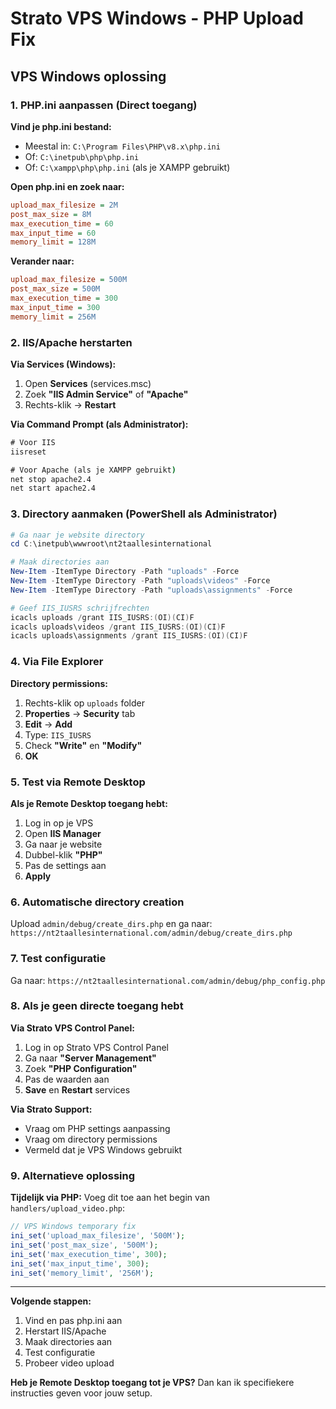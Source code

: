 # Strato VPS Windows - PHP Upload Fix

## VPS Windows oplossing

### 1. PHP.ini aanpassen (Direct toegang)

**Vind je php.ini bestand:**
- Meestal in: `C:\Program Files\PHP\v8.x\php.ini`
- Of: `C:\inetpub\php\php.ini`
- Of: `C:\xampp\php\php.ini` (als je XAMPP gebruikt)

**Open php.ini en zoek naar:**
```ini
upload_max_filesize = 2M
post_max_size = 8M
max_execution_time = 60
max_input_time = 60
memory_limit = 128M
```

**Verander naar:**
```ini
upload_max_filesize = 500M
post_max_size = 500M
max_execution_time = 300
max_input_time = 300
memory_limit = 256M
```

### 2. IIS/Apache herstarten

**Via Services (Windows):**
1. Open **Services** (services.msc)
2. Zoek **"IIS Admin Service"** of **"Apache"**
3. Rechts-klik → **Restart**

**Via Command Prompt (als Administrator):**
```cmd
# Voor IIS
iisreset

# Voor Apache (als je XAMPP gebruikt)
net stop apache2.4
net start apache2.4
```

### 3. Directory aanmaken (PowerShell als Administrator)

```powershell
# Ga naar je website directory
cd C:\inetpub\wwwroot\nt2taallesinternational

# Maak directories aan
New-Item -ItemType Directory -Path "uploads" -Force
New-Item -ItemType Directory -Path "uploads\videos" -Force
New-Item -ItemType Directory -Path "uploads\assignments" -Force

# Geef IIS_IUSRS schrijfrechten
icacls uploads /grant IIS_IUSRS:(OI)(CI)F
icacls uploads\videos /grant IIS_IUSRS:(OI)(CI)F
icacls uploads\assignments /grant IIS_IUSRS:(OI)(CI)F
```

### 4. Via File Explorer

**Directory permissions:**
1. Rechts-klik op `uploads` folder
2. **Properties** → **Security** tab
3. **Edit** → **Add**
4. Type: `IIS_IUSRS`
5. Check **"Write"** en **"Modify"**
6. **OK**

### 5. Test via Remote Desktop

**Als je Remote Desktop toegang hebt:**
1. Log in op je VPS
2. Open **IIS Manager**
3. Ga naar je website
4. Dubbel-klik **"PHP"**
5. Pas de settings aan
6. **Apply**

### 6. Automatische directory creation

Upload `admin/debug/create_dirs.php` en ga naar:
`https://nt2taallesinternational.com/admin/debug/create_dirs.php`

### 7. Test configuratie

Ga naar: `https://nt2taallesinternational.com/admin/debug/php_config.php`

### 8. Als je geen directe toegang hebt

**Via Strato VPS Control Panel:**
1. Log in op Strato VPS Control Panel
2. Ga naar **"Server Management"**
3. Zoek **"PHP Configuration"**
4. Pas de waarden aan
5. **Save** en **Restart** services

**Via Strato Support:**
- Vraag om PHP settings aanpassing
- Vraag om directory permissions
- Vermeld dat je VPS Windows gebruikt

### 9. Alternatieve oplossing

**Tijdelijk via PHP:**
Voeg dit toe aan het begin van `handlers/upload_video.php`:

```php
// VPS Windows temporary fix
ini_set('upload_max_filesize', '500M');
ini_set('post_max_size', '500M');
ini_set('max_execution_time', 300);
ini_set('max_input_time', 300);
ini_set('memory_limit', '256M');
```

---

**Volgende stappen:**
1. Vind en pas php.ini aan
2. Herstart IIS/Apache
3. Maak directories aan
4. Test configuratie
5. Probeer video upload

**Heb je Remote Desktop toegang tot je VPS?** Dan kan ik specifiekere instructies geven voor jouw setup.
